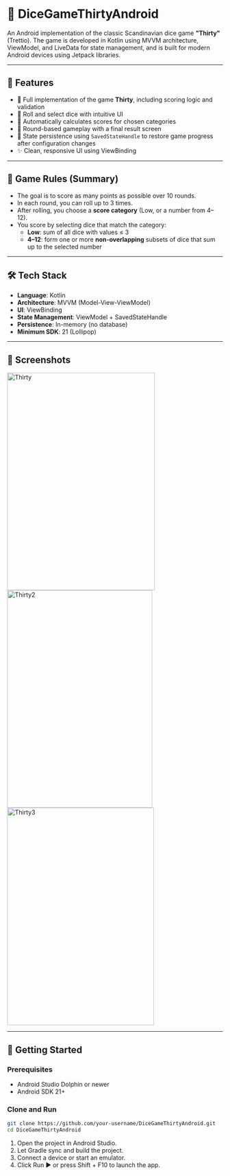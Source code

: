 # 🎲 DiceGameThirtyAndroid

An Android implementation of the classic Scandinavian dice game **"Thirty"** (Trettio). The game is developed in Kotlin using MVVM architecture, ViewModel, and LiveData for state management, and is built for modern Android devices using Jetpack libraries.

---

## 📱 Features

- 🎯 Full implementation of the game **Thirty**, including scoring logic and validation
- 🎲 Roll and select dice with intuitive UI
- 🧮 Automatically calculates scores for chosen categories
- 🔄 Round-based gameplay with a final result screen
- 💾 State persistence using `SavedStateHandle` to restore game progress after configuration changes
- ✨ Clean, responsive UI using ViewBinding

---

## 🧠 Game Rules (Summary)

- The goal is to score as many points as possible over 10 rounds.
- In each round, you can roll up to 3 times.
- After rolling, you choose a **score category** (Low, or a number from 4–12).
- You score by selecting dice that match the category:
  - **Low**: sum of all dice with values ≤ 3
  - **4–12**: form one or more **non-overlapping** subsets of dice that sum up to the selected number

---

## 🛠 Tech Stack

- **Language**: Kotlin
- **Architecture**: MVVM (Model-View-ViewModel)
- **UI**: ViewBinding
- **State Management**: ViewModel + SavedStateHandle
- **Persistence**: In-memory (no database)
- **Minimum SDK**: 21 (Lollipop)

---

## 📸 Screenshots

<img width="345" height="507" alt="Thirty" src="https://github.com/user-attachments/assets/3d898f88-53e6-4980-8cbf-8d21ec594279" />
 <img width="339" height="507" alt="Thirty2" src="https://github.com/user-attachments/assets/eb40e1ce-c510-47b3-8564-c0cdbe2fdb05" /> <img width="343" height="507" alt="Thirty3" src="https://github.com/user-attachments/assets/f47f4b79-a145-441e-adb7-8937ecdc95f2" />




---

## 🚀 Getting Started

### Prerequisites

- Android Studio Dolphin or newer
- Android SDK 21+

### Clone and Run

```bash
git clone https://github.com/your-username/DiceGameThirtyAndroid.git
cd DiceGameThirtyAndroid
```

1. Open the project in Android Studio.
2. Let Gradle sync and build the project.
3. Connect a device or start an emulator.
4. Click Run ▶️ or press Shift + F10 to launch the app.
